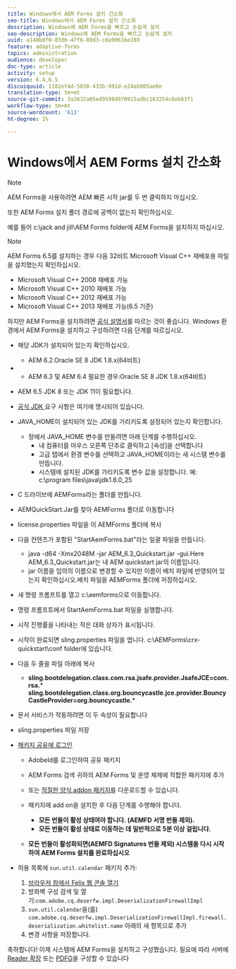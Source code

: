 ```yaml
---
title: Windows에서 AEM Forms 설치 간소화
seo-title: Windows에서 AEM Forms 설치 간소화
description: Windows에 AEM Forms을 빠르고 손쉽게 설치
seo-description: Windows에 AEM Forms을 빠르고 손쉽게 설치
uuid: a148b8f0-83db-47f6-89d3-c8a9961be289
feature: adaptive-forms
topics: administration
audience: developer
doc-type: article
activity: setup
version: 6.4,6.5
discoiquuid: 1182ef4d-5838-433b-991d-e24ab805ae0e
translation-type: tm+mt
source-git-commit: 3a3832a05ed9598d970915adbc163254c6eb83f1
workflow-type: tm+mt
source-wordcount: '613'
ht-degree: 1%

---
```



# Windows에서 AEM Forms 설치 간소화

>[!NOTE]
>
>AEM Forms을 사용하려면 AEM 빠른 시작 jar를 두 번 클릭하지 마십시오.
>
>또한 AEM Forms 설치 폴더 경로에 공백이 없는지 확인하십시오.
>
>예를 들어 c:\jack and jill\AEM Forms folder에 AEM Forms을 설치하지 마십시오.

>[!NOTE]
>
>AEM Forms 6.5를 설치하는 경우 다음 32비트 Microsoft Visual C++ 재배포용 파일을 설치했는지 확인하십시오.
>
>* Microsoft Visual C++ 2008 재배포 가능
>* Microsoft Visual C++ 2010 재배포 가능
>* Microsoft Visual C++ 2012 재배포 가능
>* Microsoft Visual C++ 2013 재배포 가능(6.5 기준)


하지만 AEM Forms을 설치하려면 [공식 설명서](https://helpx.adobe.com/experience-manager/6-3/forms/using/installing-configuring-aem-forms-osgi.html)를 따르는 것이 좋습니다. Windows 환경에서 AEM Forms을 설치하고 구성하려면 다음 단계를 따르십시오.

* 해당 JDK가 설치되어 있는지 확인하십시오.
   * AEM 6.2.Oracle SE 8 JDK 1.8.x(64비트)
* 
   * AEM 6.3 및 AEM 6.4 필요한 경우:Oracle SE 8 JDK 1.8.x(64비트)
* AEM 6.5 JDK 8 또는 JDK 11이 필요합니다.
* [공식 JDK ](https://helpx.adobe.com/experience-manager/6-3/sites/deploying/using/technical-requirements.html) 요구 사항은 여기에 명시되어 있습니다.
* JAVA_HOME이 설치되어 있는 JDK를 가리키도록 설정되어 있는지 확인합니다.
   * 창에서 JAVA_HOME 변수를 만들려면 아래 단계를 수행하십시오.
      * 내 컴퓨터를 마우스 오른쪽 단추로 클릭하고 [속성]을 선택합니다
      * 고급 탭에서 환경 변수를 선택하고 JAVA_HOME이라는 새 시스템 변수를 만듭니다.
      * 시스템에 설치된 JDK를 가리키도록 변수 값을 설정합니다. 예: c:\program files\java\jdk1.8.0_25

* C 드라이브에 AEMForms라는 폴더를 만듭니다.
* AEMQuickStart.Jar를 찾아 AEMForms 폴더로 이동합니다
* license.properties 파일을 이 AEMForms 폴더에 복사
* 다음 컨텐츠가 포함된 &quot;StartAemForms.bat&quot;라는 일괄 파일을 만듭니다.
   * java -d64 -Xmx2048M -jar AEM_6.3_Quickstart.jar -gui.Here AEM_6.3_Quickstart.jar는 내 AEM quickstart jar의 이름입니다.
   * jar 이름을 임의의 이름으로 변경할 수 있지만 이름이 배치 파일에 반영되어 있는지 확인하십시오.배치 파일을 AEMForms 폴더에 저장하십시오.

* 새 명령 프롬프트를 열고 c:\aemforms으로 이동합니다.

* 명령 프롬프트에서 StartAemForms.bat 파일을 실행합니다.

* 시작 진행률을 나타내는 작은 대화 상자가 표시됩니다.

* 시작이 완료되면 sling.properties 파일을 엽니다. c:\AEMForms\crx-quickstart\conf folder에 있습니다.

* 다음 두 줄을 파일 아래에 복사
   * **sling.bootdelegation.class.com.rsa.jsafe.provider.JsafeJCE=com.rsa.*** **sling.bootdelegation.class.org.bouncycastle.jce.provider.BouncyCastleProvider=org.bouncycastle.***
* 문서 서비스가 작동하려면 이 두 속성이 필요합니다
* sling.properties 파일 저장

* [패키지 공유에 로그인](http://localhost:4502/crx/packageshare/login.html)

   * AdobeId를 로그인하여 공유 패키지
   * AEM Forms 검색 귀하의 AEM Forms 및 운영 체제에 적합한 패키지에 추가
   * 또는 [적절한 양식 addon 패키지](https://helpx.adobe.com/kr/aem-forms/kb/aem-forms-releases.html)를 다운로드할 수 있습니다.
   * 패키지에 add on을 설치한 후 다음 단계를 수행해야 합니다.

      * **모든 번들이 활성 상태여야 합니다. (AEMFD 서명 번들 제외).**
      * **모든 번들이 활성 상태로 이동하는 데 일반적으로 5분 이상 걸립니다.**
   * **모든 번들이 활성화되면(AEMFD Signatures 번들 제외) 시스템을 다시 시작하여 AEM Forms 설치를 완료하십시오**


* 허용 목록에 `sun.util.calendar` 패키지 추가:

   1. [브라우저 창에서 Felix 웹 콘솔 열기](http://localhost:4502/system/console/configMgr)
   2. 방화벽 구성 검색 및 열기:`com.adobe.cq.deserfw.impl.DeserializationFirewallImpl`
   3. `sun.util.calendar`을(를) `com.adobe.cq.deserfw.impl.DeserializationFirewallImpl.firewall.deserialization.whitelist.name` 아래의 새 항목으로 추가
   4. 변경 사항을 저장합니다.

축하합니다! 이제 시스템에 AEM Forms을 설치하고 구성했습니다.
필요에 따라 서버에 [Reader 확장](https://helpx.adobe.com/experience-manager/6-3/forms/using/configuring-document-services.html) 또는 [ PDFG](https://helpx.adobe.com/experience-manager/6-3/forms/using/install-configure-pdf-generator.html)을 구성할 수 있습니다
